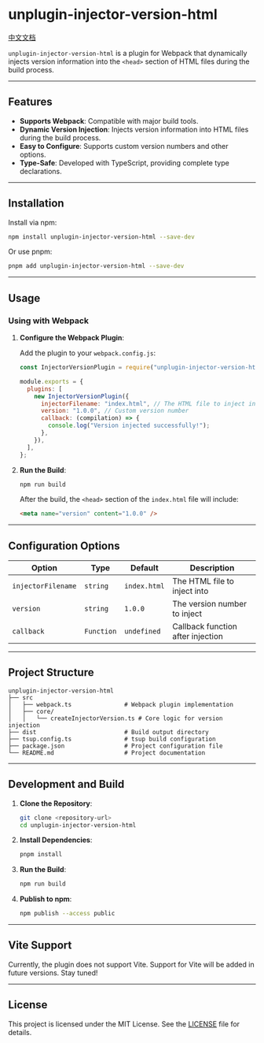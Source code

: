 # unplugin-injector-version-html

[中文文档](./README.md)

`unplugin-injector-version-html` is a plugin for Webpack that dynamically injects version information into the `<head>` section of HTML files during the build process.

---

## Features

- **Supports Webpack**: Compatible with major build tools.
- **Dynamic Version Injection**: Injects version information into HTML files during the build process.
- **Easy to Configure**: Supports custom version numbers and other options.
- **Type-Safe**: Developed with TypeScript, providing complete type declarations.

---

## Installation

Install via npm:

```bash
npm install unplugin-injector-version-html --save-dev
```

Or use pnpm:

```bash
pnpm add unplugin-injector-version-html --save-dev
```

---

## Usage

### Using with Webpack

1. **Configure the Webpack Plugin**:

   Add the plugin to your `webpack.config.js`:

   ```javascript
   const InjectorVersionPlugin = require("unplugin-injector-version-html");

   module.exports = {
     plugins: [
       new InjectorVersionPlugin({
         injectorFilename: "index.html", // The HTML file to inject into
         version: "1.0.0", // Custom version number
         callback: (compilation) => {
           console.log("Version injected successfully!");
         },
       }),
     ],
   };
   ```

2. **Run the Build**:

   ```bash
   npm run build
   ```

   After the build, the `<head>` section of the `index.html` file will include:

   ```html
   <meta name="version" content="1.0.0" />
   ```

---

## Configuration Options

| Option             | Type       | Default      | Description                       |
| ------------------ | ---------- | ------------ | --------------------------------- |
| `injectorFilename` | `string`   | `index.html` | The HTML file to inject into      |
| `version`          | `string`   | `1.0.0`      | The version number to inject      |
| `callback`         | `Function` | `undefined`  | Callback function after injection |

---

## Project Structure

```
unplugin-injector-version-html
├── src
│   ├── webpack.ts               # Webpack plugin implementation
│   ├── core/
│   │   └── createInjectorVersion.ts # Core logic for version injection
├── dist                         # Build output directory
├── tsup.config.ts               # tsup build configuration
├── package.json                 # Project configuration file
└── README.md                    # Project documentation
```

---

## Development and Build

1. **Clone the Repository**:

   ```bash
   git clone <repository-url>
   cd unplugin-injector-version-html
   ```

2. **Install Dependencies**:

   ```bash
   pnpm install
   ```

3. **Run the Build**:

   ```bash
   npm run build
   ```

4. **Publish to npm**:

   ```bash
   npm publish --access public
   ```

---

## Vite Support

Currently, the plugin does not support Vite. Support for Vite will be added in future versions. Stay tuned!

---

## License

This project is licensed under the MIT License. See the [LICENSE](./LICENSE) file for details.
